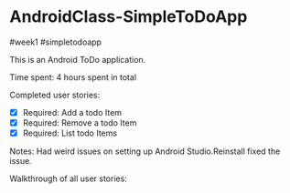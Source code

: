AndroidClass-SimpleToDoApp
====================

#week1 #simpletodoapp


This is an Android ToDo application.

Time spent: 4 hours spent in total

Completed user stories:

 * [x] Required: Add a todo Item
 * [x] Required: Remove a todo Item
 * [x] Required: List todo Items
 
Notes:
Had weird issues on setting up Android Studio.Reinstall fixed the issue.

Walkthrough of all user stories:

